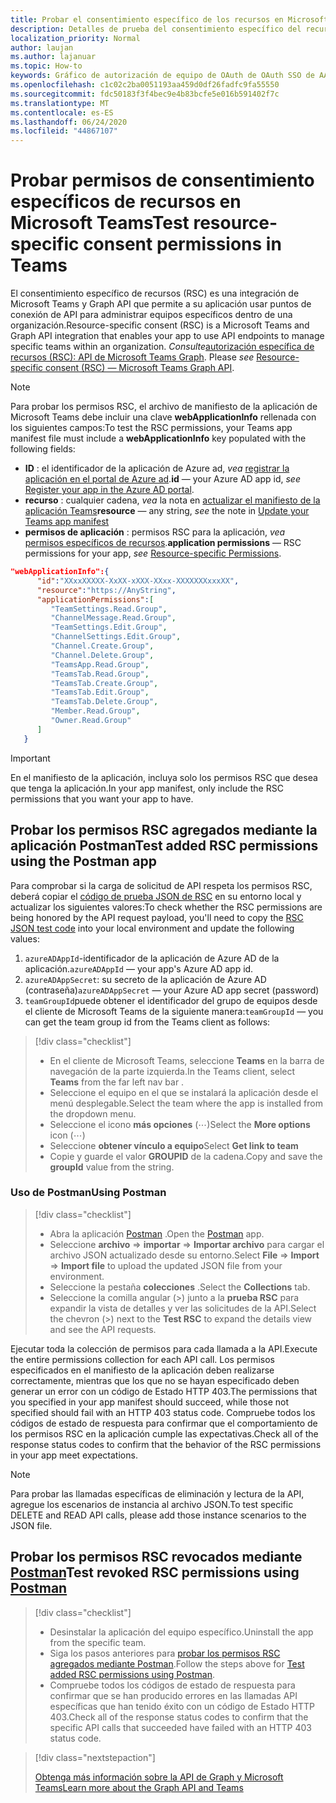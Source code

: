 ```yaml
---
title: Probar el consentimiento específico de los recursos en Microsoft Teams
description: Detalles de prueba del consentimiento específico del recurso en Microsoft Teams con Postman
localization_priority: Normal
author: laujan
ms.author: lajanuar
ms.topic: How-to
keywords: Gráfico de autorización de equipo de OAuth de OAuth SSO de AAD de Microsoft Teams
ms.openlocfilehash: c1c02c2ba0051193aa459d0df26fadfc9fa55550
ms.sourcegitcommit: fdc50183f3f4bec9e4b83bcfe5e016b591402f7c
ms.translationtype: MT
ms.contentlocale: es-ES
ms.lasthandoff: 06/24/2020
ms.locfileid: "44867107"
---
```

# <a name="test-resource-specific-consent-permissions--in-teams"></a><span data-ttu-id="e4ff3-104">Probar permisos de consentimiento específicos de recursos en Microsoft Teams</span><span class="sxs-lookup"><span data-stu-id="e4ff3-104">Test resource-specific consent permissions  in Teams</span></span>

<span data-ttu-id="e4ff3-105">El consentimiento específico de recursos (RSC) es una integración de Microsoft Teams y Graph API que permite a su aplicación usar puntos de conexión de API para administrar equipos específicos dentro de una organización.</span><span class="sxs-lookup"><span data-stu-id="e4ff3-105">Resource-specific consent (RSC) is a Microsoft Teams and Graph API integration that enables your app to use API endpoints to manage specific teams within an organization.</span></span> <span data-ttu-id="e4ff3-106">*Consulte*[autorización específica de recursos (RSC): API de Microsoft Teams Graph](resource-specific-consent.md).  </span><span class="sxs-lookup"><span data-stu-id="e4ff3-106">Please *see*  [Resource-specific consent (RSC) — Microsoft Teams Graph API](resource-specific-consent.md).</span></span>

> [!NOTE]
><span data-ttu-id="e4ff3-107">Para probar los permisos RSC, el archivo de manifiesto de la aplicación de Microsoft Teams debe incluir una clave **webApplicationInfo** rellenada con los siguientes campos:</span><span class="sxs-lookup"><span data-stu-id="e4ff3-107">To test the RSC permissions, your Teams app manifest file must include a **webApplicationInfo** key populated with the following fields:</span></span>
>
> - <span data-ttu-id="e4ff3-108">**ID** : el identificador de la aplicación de Azure ad, *vea* [registrar la aplicación en el portal de Azure ad](resource-specific-consent.md#register-your-app-with-microsoft-identity-platform-via-the-azure-ad-portal).</span><span class="sxs-lookup"><span data-stu-id="e4ff3-108">**id**  — your Azure AD app id, *see* [Register your app in the Azure AD portal](resource-specific-consent.md#register-your-app-with-microsoft-identity-platform-via-the-azure-ad-portal).</span></span>
> - <span data-ttu-id="e4ff3-109">**recurso** : cualquier cadena, *vea* la nota en [actualizar el manifiesto de la aplicación Teams](resource-specific-consent.md#update-your-teams-app-manifest)</span><span class="sxs-lookup"><span data-stu-id="e4ff3-109">**resource**  — any string, *see* the note in  [Update your Teams app manifest](resource-specific-consent.md#update-your-teams-app-manifest)</span></span>
> - <span data-ttu-id="e4ff3-110">**permisos de aplicación** : permisos RSC para la aplicación, *vea* [permisos específicos de recursos](resource-specific-consent.md#resource-specific-permissions).</span><span class="sxs-lookup"><span data-stu-id="e4ff3-110">**application permissions** — RSC permissions for  your app, *see* [Resource-specific Permissions](resource-specific-consent.md#resource-specific-permissions).</span></span>

```json
"webApplicationInfo":{
      "id":"XXxxXXXXX-XxXX-xXXX-XXxx-XXXXXXXxxxXX",
      "resource":"https://AnyString",
      "applicationPermissions":[
         "TeamSettings.Read.Group",
         "ChannelMessage.Read.Group",
         "TeamSettings.Edit.Group",
         "ChannelSettings.Edit.Group",
         "Channel.Create.Group",
         "Channel.Delete.Group",
         "TeamsApp.Read.Group",
         "TeamsTab.Read.Group",
         "TeamsTab.Create.Group",
         "TeamsTab.Edit.Group",
         "TeamsTab.Delete.Group",
         "Member.Read.Group",
         "Owner.Read.Group"
      ]
   }
```

>[!IMPORTANT]
><span data-ttu-id="e4ff3-111">En el manifiesto de la aplicación, incluya solo los permisos RSC que desea que tenga la aplicación.</span><span class="sxs-lookup"><span data-stu-id="e4ff3-111">In your app manifest, only include the RSC permissions that you want your app to have.</span></span>

## <a name="test-added-rsc-permissions-using-the-postman-app"></a><span data-ttu-id="e4ff3-112">Probar los permisos RSC agregados mediante la aplicación Postman</span><span class="sxs-lookup"><span data-stu-id="e4ff3-112">Test added RSC permissions using the Postman app</span></span>

<span data-ttu-id="e4ff3-113">Para comprobar si la carga de solicitud de API respeta los permisos RSC, deberá copiar el [código de prueba JSON de RSC](test-rsc-json-file.md) en su entorno local y actualizar los siguientes valores:</span><span class="sxs-lookup"><span data-stu-id="e4ff3-113">To check whether the RSC permissions are being honored by the API request payload, you'll need to copy the [RSC JSON test code](test-rsc-json-file.md) into your local environment and update the following values:</span></span>

1. <span data-ttu-id="e4ff3-114">`azureADAppId`-identificador de la aplicación de Azure AD de la aplicación.</span><span class="sxs-lookup"><span data-stu-id="e4ff3-114">`azureADAppId`  — your app's Azure AD app id.</span></span>
1. <span data-ttu-id="e4ff3-115">`azureADAppSecret`: su secreto de la aplicación de Azure AD (contraseña)</span><span class="sxs-lookup"><span data-stu-id="e4ff3-115">`azureADAppSecret`  — your Azure AD app secret (password)</span></span>
1. <span data-ttu-id="e4ff3-116">`teamGroupId`puede obtener el identificador del grupo de equipos desde el cliente de Microsoft Teams de la siguiente manera:</span><span class="sxs-lookup"><span data-stu-id="e4ff3-116">`teamGroupId` — you can get the team group id from the Teams client as follows:</span></span>

> [!div class="checklist"]
>
> * <span data-ttu-id="e4ff3-117">En el cliente de Microsoft Teams, seleccione **Teams** en la barra de navegación de la parte izquierda.</span><span class="sxs-lookup"><span data-stu-id="e4ff3-117">In the Teams client, select **Teams** from the far left nav bar .</span></span>
> * <span data-ttu-id="e4ff3-118">Seleccione el equipo en el que se instalará la aplicación desde el menú desplegable.</span><span class="sxs-lookup"><span data-stu-id="e4ff3-118">Select the team where the app is installed from the dropdown menu.</span></span>
> * <span data-ttu-id="e4ff3-119">Seleccione el icono **más opciones** (&#8943;)</span><span class="sxs-lookup"><span data-stu-id="e4ff3-119">Select the **More options** icon (&#8943;)</span></span>
> * <span data-ttu-id="e4ff3-120">Seleccione **obtener vínculo a equipo**</span><span class="sxs-lookup"><span data-stu-id="e4ff3-120">Select **Get link to team**</span></span> 
> * <span data-ttu-id="e4ff3-121">Copie y guarde el valor **GROUPID** de la cadena.</span><span class="sxs-lookup"><span data-stu-id="e4ff3-121">Copy and save the **groupId** value from the string.</span></span>

### <a name="using-postman"></a><span data-ttu-id="e4ff3-122">Uso de Postman</span><span class="sxs-lookup"><span data-stu-id="e4ff3-122">Using Postman</span></span>

> [!div class="checklist"]
>
> * <span data-ttu-id="e4ff3-123">Abra la aplicación [Postman](https://www.postman.com) .</span><span class="sxs-lookup"><span data-stu-id="e4ff3-123">Open the [Postman](https://www.postman.com) app.</span></span>
> * <span data-ttu-id="e4ff3-124">Seleccione **archivo**  =>  **importar**  =>  **Importar archivo** para cargar el archivo JSON actualizado desde su entorno.</span><span class="sxs-lookup"><span data-stu-id="e4ff3-124">Select **File** => **Import** => **Import file** to upload the updated JSON file from your environment.</span></span>  
> * <span data-ttu-id="e4ff3-125">Seleccione la pestaña **colecciones** .</span><span class="sxs-lookup"><span data-stu-id="e4ff3-125">Select the **Collections** tab.</span></span> 
> * <span data-ttu-id="e4ff3-126">Seleccione la comilla angular (>) junto a la **prueba RSC** para expandir la vista de detalles y ver las solicitudes de la API.</span><span class="sxs-lookup"><span data-stu-id="e4ff3-126">Select the chevron (>) next to the **Test RSC** to expand the details view and see the API requests.</span></span>

<span data-ttu-id="e4ff3-127">Ejecutar toda la colección de permisos para cada llamada a la API.</span><span class="sxs-lookup"><span data-stu-id="e4ff3-127">Execute the entire permissions collection for each API call.</span></span> <span data-ttu-id="e4ff3-128">Los permisos especificados en el manifiesto de la aplicación deben realizarse correctamente, mientras que los que no se hayan especificado deben generar un error con un código de Estado HTTP 403.</span><span class="sxs-lookup"><span data-stu-id="e4ff3-128">The permissions that you specified in your app manifest should succeed, while those not specified should fail with an HTTP 403 status code.</span></span> <span data-ttu-id="e4ff3-129">Compruebe todos los códigos de estado de respuesta para confirmar que el comportamiento de los permisos RSC en la aplicación cumple las expectativas.</span><span class="sxs-lookup"><span data-stu-id="e4ff3-129">Check all of the response status codes to confirm that the behavior of the RSC permissions in your app meet expectations.</span></span>

>[!NOTE]
><span data-ttu-id="e4ff3-130">Para probar las llamadas específicas de eliminación y lectura de la API, agregue los escenarios de instancia al archivo JSON.</span><span class="sxs-lookup"><span data-stu-id="e4ff3-130">To test specific DELETE and READ API calls, please add those instance scenarios to the JSON file.</span></span>

## <a name="test--revoked-rsc-permissions-using-postman"></a><span data-ttu-id="e4ff3-131">Probar los permisos RSC revocados mediante [Postman](https://www.postman.com/)</span><span class="sxs-lookup"><span data-stu-id="e4ff3-131">Test  revoked RSC permissions using [Postman](https://www.postman.com/)</span></span>

> [!div class="checklist"]
>
> * <span data-ttu-id="e4ff3-132">Desinstalar la aplicación del equipo específico.</span><span class="sxs-lookup"><span data-stu-id="e4ff3-132">Uninstall the app from the specific team.</span></span>
> * <span data-ttu-id="e4ff3-133">Siga los pasos anteriores para [probar los permisos RSC agregados mediante Postman](#test-added-rsc-permissions-using-the-postman-app).</span><span class="sxs-lookup"><span data-stu-id="e4ff3-133">Follow the steps above for [Test added RSC permissions using Postman](#test-added-rsc-permissions-using-the-postman-app).</span></span>
> * <span data-ttu-id="e4ff3-134">Compruebe todos los códigos de estado de respuesta para confirmar que se han producido errores en las llamadas API específicas que han tenido éxito con un código de Estado HTTP 403.</span><span class="sxs-lookup"><span data-stu-id="e4ff3-134">Check all of the response status codes to confirm that the specific API calls that succeeded have failed with an HTTP 403 status code.</span></span>

> [!div class="nextstepaction"]
>
> [<span data-ttu-id="e4ff3-135">Obtenga más información sobre la API de Graph y Microsoft Teams</span><span class="sxs-lookup"><span data-stu-id="e4ff3-135">Learn more about the Graph API and Teams</span></span>](/graph/api/resources/teams-api-overview?view=graph-rest-1.0)

